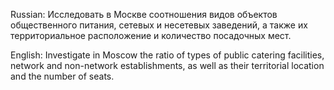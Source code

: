 Russian: Исследовать в Москве соотношения видов объектов общественного питания, сетевых и несетевых заведений, а также их территориальное расположение и количество посадочных мест.

English: Investigate in Moscow the ratio of types of public catering facilities, network and non-network establishments, as well as their territorial location and the number of seats.
